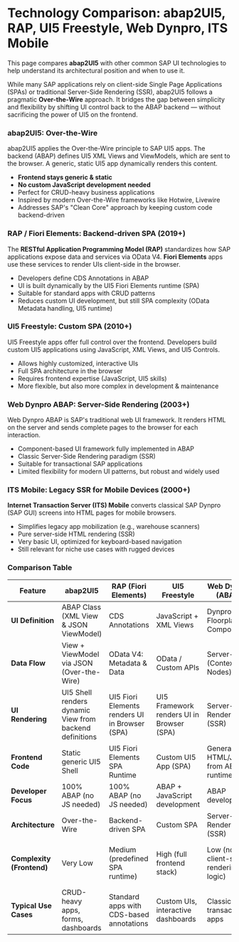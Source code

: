 # Technology Comparison: abap2UI5, RAP, UI5 Freestyle, Web Dynpro, ITS Mobile

This page compares **abap2UI5** with other common SAP UI technologies to help understand its architectural position and when to use it.

While many SAP applications rely on client-side Single Page Applications (SPAs) or traditional Server-Side Rendering (SSR), abap2UI5 follows a pragmatic **Over-the-Wire** approach. It bridges the gap between simplicity and flexibility by shifting UI control back to the ABAP backend — without sacrificing the power of UI5 on the frontend.

### abap2UI5: Over-the-Wire
abap2UI5 applies the Over-the-Wire principle to SAP UI5 apps. The backend (ABAP) defines UI5 XML Views and ViewModels, which are sent to the browser. A generic, static UI5 app dynamically renders this content.

- **Frontend stays generic & static**
- **No custom JavaScript development needed**
- Perfect for CRUD-heavy business applications
- Inspired by modern Over-the-Wire frameworks like Hotwire, Livewire
- Addresses SAP's "Clean Core" approach by keeping custom code backend-driven

### RAP / Fiori Elements: Backend-driven SPA (2019+)
The **RESTful Application Programming Model (RAP)** standardizes how SAP applications expose data and services via OData V4. **Fiori Elements** apps use these services to render UIs client-side in the browser.

- Developers define CDS Annotations in ABAP
- UI is built dynamically by the UI5 Fiori Elements runtime (SPA)
- Suitable for standard apps with CRUD patterns
- Reduces custom UI development, but still SPA complexity (OData Metadata handling, UI5 runtime)

### UI5 Freestyle: Custom SPA (2010+)
UI5 Freestyle apps offer full control over the frontend. Developers build custom UI5 applications using JavaScript, XML Views, and UI5 Controls.

- Allows highly customized, interactive UIs
- Full SPA architecture in the browser
- Requires frontend expertise (JavaScript, UI5 skills)
- More flexible, but also more complex in development & maintenance

### Web Dynpro ABAP: Server-Side Rendering (2003+)
Web Dynpro ABAP is SAP's traditional web UI framework. It renders HTML on the server and sends complete pages to the browser for each interaction.

- Component-based UI framework fully implemented in ABAP
- Classic Server-Side Rendering paradigm (SSR)
- Suitable for transactional SAP applications
- Limited flexibility for modern UI patterns, but robust and widely used

### ITS Mobile: Legacy SSR for Mobile Devices (2000+)
**Internet Transaction Server (ITS) Mobile** converts classical SAP Dynpro (SAP GUI) screens into HTML pages for mobile browsers.

- Simplifies legacy app mobilization (e.g., warehouse scanners)
- Pure server-side HTML rendering (SSR)
- Very basic UI, optimized for keyboard-based navigation
- Still relevant for niche use cases with rugged devices


### Comparison Table

| Feature | abap2UI5 | RAP (Fiori Elements) | UI5 Freestyle | Web Dynpro (ABAP) | ITS Mobile |
|----------|----------|---------------------|---------------|------------------|------------|
| **UI Definition** | ABAP Class (XML View & JSON ViewModel) | CDS Annotations | JavaScript + XML Views | Dynpro / Floorplan Components | Dynpro (SAP GUI Screens) |
| **Data Flow** | View + ViewModel via JSON (Over-the-Wire) | OData V4: Metadata & Data | OData / Custom APIs | Server-side (Context Nodes) | Server-side (Dynpro → HTML) |
| **UI Rendering** | UI5 Shell renders dynamic View from backend definitions | UI5 Fiori Elements renders UI in Browser (SPA) | UI5 Framework renders UI in Browser (SPA) | Server-side Rendering (SSR) | Server-side Rendering (SSR) |
| **Frontend Code** | Static generic UI5 Shell | UI5 Fiori Elements SPA Runtime | Custom UI5 App (SPA) | Generated HTML/JS from ABAP runtime | Generated HTML from ITS Service |
| **Developer Focus** | 100% ABAP (no JS needed) | 100% ABAP (no JS needed) | ABAP + JavaScript development | ABAP development | ABAP Dynpro development |
| **Architecture** | Over-the-Wire | Backend-driven SPA | Custom SPA | Server-Side Rendering (SSR) | Server-Side Rendering (SSR) |
| **Complexity (Frontend)** | Very Low | Medium (predefined SPA runtime) | High (full frontend stack) | Low (no client-side rendering logic) | Very Low (HTML rendering of GUI screens) |
| **Typical Use Cases** | CRUD-heavy apps, forms, dashboards | Standard apps with CDS-based annotations | Custom UIs, interactive dashboards | Classic SAP transactional apps | Legacy mobile apps (scanner, warehouse) |
